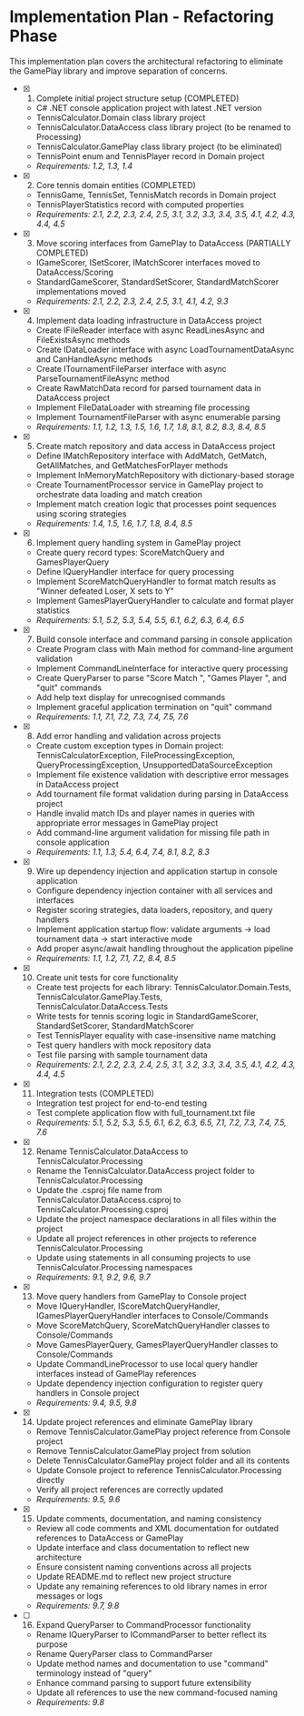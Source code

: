 # Implementation Plan - Refactoring Phase

This implementation plan covers the architectural refactoring to eliminate the GamePlay library and improve separation of concerns.

- [x] 1. Complete initial project structure setup (COMPLETED)
  - C# .NET console application project with latest .NET version
  - TennisCalculator.Domain class library project
  - TennisCalculator.DataAccess class library project (to be renamed to Processing)
  - TennisCalculator.GamePlay class library project (to be eliminated)
  - TennisPoint enum and TennisPlayer record in Domain project
  - _Requirements: 1.2, 1.3, 1.4_

- [x] 2. Core tennis domain entities (COMPLETED)
  - TennisGame, TennisSet, TennisMatch records in Domain project
  - TennisPlayerStatistics record with computed properties
  - _Requirements: 2.1, 2.2, 2.3, 2.4, 2.5, 3.1, 3.2, 3.3, 3.4, 3.5, 4.1, 4.2, 4.3, 4.4, 4.5_

- [x] 3. Move scoring interfaces from GamePlay to DataAccess (PARTIALLY COMPLETED)
  - IGameScorer, ISetScorer, IMatchScorer interfaces moved to DataAccess/Scoring
  - StandardGameScorer, StandardSetScorer, StandardMatchScorer implementations moved
  - _Requirements: 2.1, 2.2, 2.3, 2.4, 2.5, 3.1, 4.1, 4.2, 9.3_

- [x] 4. Implement data loading infrastructure in DataAccess project
  - Create IFileReader interface with async ReadLinesAsync and FileExistsAsync methods
  - Create IDataLoader interface with async LoadTournamentDataAsync and CanHandleAsync methods
  - Create ITournamentFileParser interface with async ParseTournamentFileAsync method
  - Create RawMatchData record for parsed tournament data in DataAccess project
  - Implement FileDataLoader with streaming file processing
  - Implement TournamentFileParser with async enumerable parsing
  - _Requirements: 1.1, 1.2, 1.3, 1.5, 1.6, 1.7, 1.8, 8.1, 8.2, 8.3, 8.4, 8.5_

- [x] 5. Create match repository and data access in DataAccess project
  - Define IMatchRepository interface with AddMatch, GetMatch, GetAllMatches, and GetMatchesForPlayer methods
  - Implement InMemoryMatchRepository with dictionary-based storage
  - Create TournamentProcessor service in GamePlay project to orchestrate data loading and match creation
  - Implement match creation logic that processes point sequences using scoring strategies
  - _Requirements: 1.4, 1.5, 1.6, 1.7, 1.8, 8.4, 8.5_

- [x] 6. Implement query handling system in GamePlay project
  - Create query record types: ScoreMatchQuery and GamesPlayerQuery
  - Define IQueryHandler interface for query processing
  - Implement ScoreMatchQueryHandler to format match results as "Winner defeated Loser, X sets to Y"
  - Implement GamesPlayerQueryHandler to calculate and format player statistics
  - _Requirements: 5.1, 5.2, 5.3, 5.4, 5.5, 6.1, 6.2, 6.3, 6.4, 6.5_

- [x] 7. Build console interface and command parsing in console application
  - Create Program class with Main method for command-line argument validation
  - Implement CommandLineInterface for interactive query processing
  - Create QueryParser to parse "Score Match <id>", "Games Player <name>", and "quit" commands
  - Add help text display for unrecognised commands
  - Implement graceful application termination on "quit" command
  - _Requirements: 1.1, 7.1, 7.2, 7.3, 7.4, 7.5, 7.6_

- [x] 8. Add error handling and validation across projects
  - Create custom exception types in Domain project: TennisCalculatorException, FileProcessingException, QueryProcessingException, UnsupportedDataSourceException
  - Implement file existence validation with descriptive error messages in DataAccess project
  - Add tournament file format validation during parsing in DataAccess project
  - Handle invalid match IDs and player names in queries with appropriate error messages in GamePlay project
  - Add command-line argument validation for missing file path in console application
  - _Requirements: 1.1, 1.3, 5.4, 6.4, 7.4, 8.1, 8.2, 8.3_

- [x] 9. Wire up dependency injection and application startup in console application
  - Configure dependency injection container with all services and interfaces
  - Register scoring strategies, data loaders, repository, and query handlers
  - Implement application startup flow: validate arguments → load tournament data → start interactive mode
  - Add proper async/await handling throughout the application pipeline
  - _Requirements: 1.1, 1.2, 7.1, 7.2, 8.4, 8.5_

- [x] 10. Create unit tests for core functionality
  - Create test projects for each library: TennisCalculator.Domain.Tests, TennisCalculator.GamePlay.Tests, TennisCalculator.DataAccess.Tests
  - Write tests for tennis scoring logic in StandardGameScorer, StandardSetScorer, StandardMatchScorer
  - Test TennisPlayer equality with case-insensitive name matching
  - Test query handlers with mock repository data
  - Test file parsing with sample tournament data
  - _Requirements: 2.1, 2.2, 2.3, 2.4, 2.5, 3.1, 3.2, 3.3, 3.4, 3.5, 4.1, 4.2, 4.3, 4.4, 4.5_
  
- [x] 11. Integration tests (COMPLETED)
  - Integration test project for end-to-end testing
  - Test complete application flow with full_tournament.txt file
  - _Requirements: 5.1, 5.2, 5.3, 5.5, 6.1, 6.2, 6.3, 6.5, 7.1, 7.2, 7.3, 7.4, 7.5, 7.6_

- [x] 12. Rename TennisCalculator.DataAccess to TennisCalculator.Processing
  - Rename the TennisCalculator.DataAccess project folder to TennisCalculator.Processing
  - Update the .csproj file name from TennisCalculator.DataAccess.csproj to TennisCalculator.Processing.csproj
  - Update the project namespace declarations in all files within the project
  - Update all project references in other projects to reference TennisCalculator.Processing
  - Update using statements in all consuming projects to use TennisCalculator.Processing namespaces
  - _Requirements: 9.1, 9.2, 9.6, 9.7_

- [x] 13. Move query handlers from GamePlay to Console project
  - Move IQueryHandler, IScoreMatchQueryHandler, IGamesPlayerQueryHandler interfaces to Console/Commands
  - Move ScoreMatchQuery, ScoreMatchQueryHandler classes to Console/Commands
  - Move GamesPlayerQuery, GamesPlayerQueryHandler classes to Console/Commands
  - Update CommandLineProcessor to use local query handler interfaces instead of GamePlay references
  - Update dependency injection configuration to register query handlers in Console project
  - _Requirements: 9.4, 9.5, 9.8_

- [x] 14. Update project references and eliminate GamePlay library
  - Remove TennisCalculator.GamePlay project reference from Console project
  - Remove TennisCalculator.GamePlay project from solution
  - Delete TennisCalculator.GamePlay project folder and all its contents
  - Update Console project to reference TennisCalculator.Processing directly
  - Verify all project references are correctly updated
  - _Requirements: 9.5, 9.6_

- [x] 15. Update comments, documentation, and naming consistency
  - Review all code comments and XML documentation for outdated references to DataAccess or GamePlay
  - Update interface and class documentation to reflect new architecture
  - Ensure consistent naming conventions across all projects
  - Update README.md to reflect new project structure
  - Update any remaining references to old library names in error messages or logs
  - _Requirements: 9.7, 9.8_

- [ ] 16. Expand QueryParser to CommandProcessor functionality
  - Rename IQueryParser to ICommandParser to better reflect its purpose
  - Rename QueryParser class to CommandParser
  - Update method names and documentation to use "command" terminology instead of "query"
  - Enhance command parsing to support future extensibility
  - Update all references to use the new command-focused naming
  - _Requirements: 9.8_